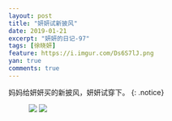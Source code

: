 ```yaml
---
layout: post
title: "妍妍试新披风"
date: 2019-01-21
excerpt: "妍妍的日记-97"
tags: [徐晓妍]
feature: https://i.imgur.com/Ds6S7lJ.png
yan: true
comments: true
---
```

妈妈给妍妍买的新披风，妍妍试穿下。
{: .notice}
<figure>
    <img src="{{ site.staticUrl }}/yanyan/image/hongsepifeng1.jpg?imageslim&imageMogr2/auto-orient" />
    <img src="{{ site.staticUrl }}/yanyan/image/hongsepifeng2.jpg?imageslim&imageMogr2/auto-orient" />
</figure>
